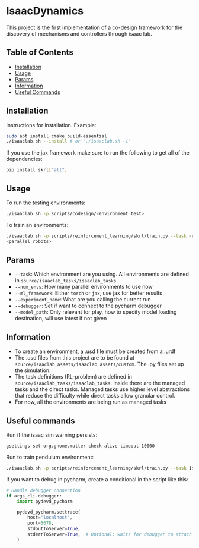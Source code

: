 # IsaacDynamics

This project is the first implementation of a co-design framework for the discovery of mechanisms and controllers
through isaac lab.

## Table of Contents

- [Installation](#installation)
- [Usage](#usage)
- [Params](#params)
- [Information](#information)
- [Useful Commands](#useful-commands)

## Installation

Instructions for installation.
Example:

```bash
sudo apt install cmake build-essential
./isaaclab.sh --install # or "./isaaclab.sh -i"
```

If you use the jax framework make sure to run the following to get all of the dependencies:
```bash
pip install skrl["all"]
```

## Usage

To run the testing environments:
```bash
./isaaclab.sh -p scripts/codesign/<environment_test>
```

To train an environments:
```bash
./isaaclab.sh -p scripts/reinforcement_learning/skrl/train.py --task <environment_entry_point> --num_envs
<parallel_robots>
```

## Params

- `--task`: Which environment are you using. All environments are defined in `source/isaaclab_tasks/isaaclab_tasks`
- `--num_envs`: How many parallel environments to use now
- `--ml_framework`: Either `torch` or `jax`, use jax for better results
- `--experiment_name`: What are you calling the current run
- `--debugger`: Set if want to connect to the pycharm debugger
- `--model_path`: Only relevant for play, how to specify model loading destination, will use latest if not given

## Information

- To create an environment, a .usd file must be created from a .urdf
- The .usd files from this project are to be found at `source/isaaclab_assets/isaaclab_assets/custom`. The .py files set up the simulation.
- The task definitions (RL-problem) are defined in `source/isaaclab_tasks/isaaclab_tasks`. Inside there are the
  managed tasks and the direct tasks. Managed tasks use higher level abstractions that reduce the difficulty while
  direct tasks allow granular control.
- For now, all the environments are being run as managed tasks

## Useful commands

Run if the isaac sim warning persists:

```bash
gsettings set org.gnome.mutter check-alive-timeout 10000
```
Run to train pendulum environment:
```bash
./isaaclab.sh -p scripts/reinforcement_learning/skrl/train.py --task Isaac-Pendulum-v0 --num_envs 64 --ml_framework jax
```

If you want to debug in pycharm, create a conditional in the script like this:
```python
# Handle debugger connection
if args_cli.debugger:
    import pydevd_pycharm

    pydevd_pycharm.settrace(
        host="localhost",
        port=5678,
        stdoutToServer=True,
        stderrToServer=True,  # Optional: waits for debugger to attach before running
    )
```
